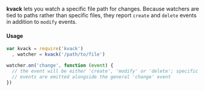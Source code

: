 **kvack** lets you watch a specific file path for changes. Because watchers
are tied to paths rather than specific files, they report `create` and
`delete` events in addition to `modify` events.

#### Usage

```js
var kvack = require('kvack')
  , watcher = kvack('/path/to/file')

watcher.on('change', function (event) {
  // the event will be either 'create', 'modify' or 'delete'; specific
  // events are emitted alongside the general 'change' event
})
```
